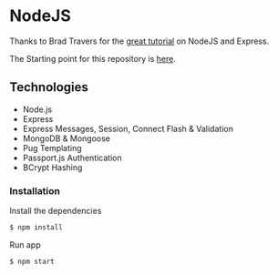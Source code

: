 # NodeJS

Thanks to Brad Travers for the [great tutorial](https://www.youtube.com/watch?v=k_0ZzvHbNBQ&index=1&list=PLillGF-RfqbYRpji8t4SxUkMxfowG4Kqp) 
on NodeJS and Express.

The Starting point for this repository is [here](https://github.com/bradtraversy/nodekb).


## Technologies
* Node.js
* Express
* Express Messages, Session, Connect Flash & Validation
* MongoDB & Mongoose
* Pug Templating
* Passport.js Authentication
* BCrypt Hashing

### Installation

Install the dependencies

```sh
$ npm install
```
Run app

```sh
$ npm start
```
